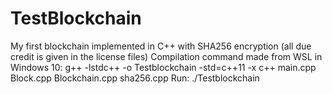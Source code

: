 # TestBlockchain
My first blockchain implemented in C++ with SHA256 encryption (all due credit is given in the license files)
Compilation command made from WSL in Windows 10: g++ -lstdc++ -o Testblockchain -std=c++11 -x c++ main.cpp Block.cpp Blockchain.cpp sha256.cpp 
Run: ./Testblockchain

